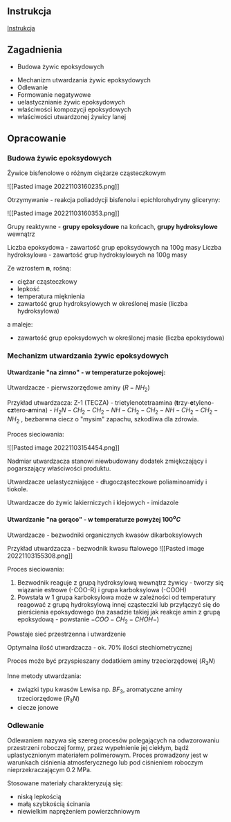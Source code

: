 ## Instrukcja

[Instrukcja](https://drive.google.com/file/d/19Gej9uxRmTdozi0fHriZ8mSSDPk6izTY/view?usp=sharing)

## Zagadnienia

- Budowa żywic epoksydowych
* Mechanizm utwardzania żywic epoksydowych
* Odlewanie
* Formowanie negatywowe
* uelastycznianie żywic epoksydowych
* właściwości kompozycji epoksydowych
* właściwości utwardzonej żywicy lanej

## Opracowanie
### Budowa żywic epoksydowych
Żywice bisfenolowe o różnym ciężarze cząsteczkowym

![[Pasted image 20221103160235.png]]

Otrzymywanie - reakcja poliaddycji bisfenolu i epichlorohydryny gliceryny:

![[Pasted image 20221103160353.png]]

Grupy reaktywne - **grupy epoksydowe** na końcach, **grupy hydroksylowe** wewnątrz 

Liczba epoksydowa - zawartość grup epoksydowych na 100g masy
Liczba hydroksylowa - zawartość grup hydroksylowych na 100g masy

Ze wzrostem **n**, rośną:

- ciężar cząsteczkowy
- lepkość
- temperatura mięknienia
- zawartość grup hydroksylowych w określonej masie (liczba hydroksylowa)

a maleje:

- zawartość grup epoksydowych w określonej masie (liczba epoksydowa)


### Mechanizm utwardzania żywic epoksydowych
#### Utwardzanie "na zimno" - w temperaturze pokojowej:

Utwardzacze - pierwszorzędowe aminy ($R-NH_2$)

Przykład utwardzacza: Z-1 (TECZA) - trietylenotetraamina (**t**rzy-**e**tyleno-**cz**tero-**a**mina) - $H_2N-CH_2-CH_2-NH-CH_2-CH_2-NH-CH_2-CH_2-NH_2$ , bezbarwna ciecz o "mysim" zapachu, szkodliwa dla zdrowia.

Proces sieciowania:

![[Pasted image 20221103154454.png]]

Nadmiar utwardzacza stanowi niewbudowany dodatek zmiękczający i pogarszający właściwości produktu. 

Utwardzacze uelastyczniające - długocząsteczkowe poliaminoamidy i tiokole.

Utwardzacze do żywic lakierniczych i klejowych - imidazole

#### Utwardzanie "na gorąco" - w temperaturze powyżej 100$^oC$

Utwardzacze - bezwodniki organicznych kwasów dikarboksylowych 

Przykład utwardzacza - bezwodnik kwasu ftalowego
![[Pasted image 20221103155308.png]]

Proces sieciowania:

1. Bezwodnik reaguje z grupą hydroksylową wewnątrz żywicy - tworzy się wiązanie estrowe (-COO-R) i grupa karboksylowa (-COOH)
2. Powstała w 1 grupa karboksylowa może w zależności od temperatury reagować z grupą hydroksylową innej cząsteczki lub przyłączyć się do pierścienia epoksydowego (na zasadzie takiej jak reakcje amin z grupą epoksydową - powstanie $-COO-CH_2-CHOH-$) 

Powstaje sieć przestrzenna i utwardzenie

Optymalna ilość utwardzacza - ok. 70% ilości stechiometrycznej

Proces może być przyspieszany dodatkiem aminy trzeciorzędowej ($R_3N$)

Inne metody utwardzania:

- związki typu kwasów Lewisa np. $BF_3$, aromatyczne aminy trzeciorzędowe ($R_3N$)
- ciecze jonowe

### Odlewanie

Odlewaniem nazywa się szereg procesów polegających na odwzorowaniu przestrzeni roboczej formy, przez wypełnienie jej ciekłym, bądź uplastycznionym materiałem polimerowym. Proces prowadzony jest w warunkach ciśnienia atmosferycznego lub pod ciśnieniem roboczym nieprzekraczającym 0.2 MPa.

Stosowane materiały charakteryzują się:

- niską lepkością 
- małą szybkością ścinania
- niewielkim naprężeniem powierzchniowym
